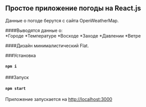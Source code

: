 ## Простое приложение погоды на React.js

Данные о погоде берутся с сайта OpenWeatherMap.

####Выводятся данные о:<br/>
  *Городе
  *Температуре
  *Восходе
  *Заходе
  *Давлении
  *Ветре


####Дизайн минималистический Flat.


###Установка

#### `npm i`

###Запуск

#### `npm start`

Приложение запускается на [http://localhost:3000](http://localhost:3000)
